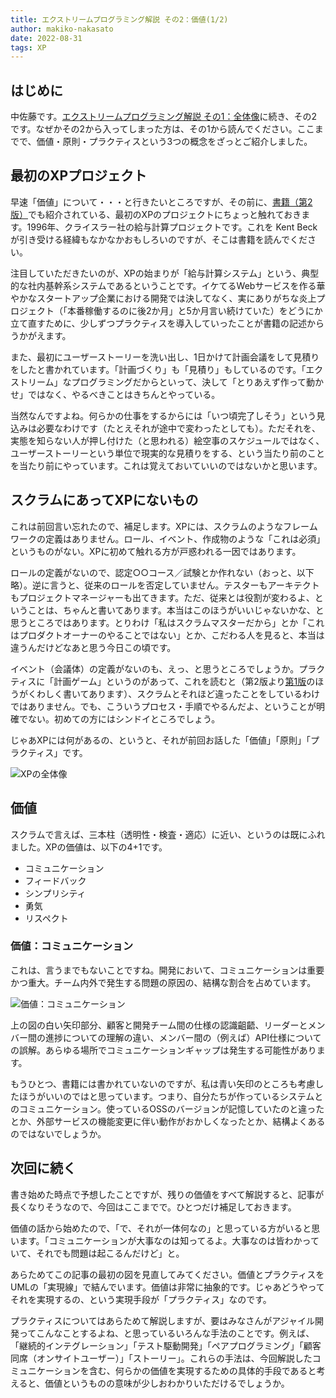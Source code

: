 ```yaml
---
title: エクストリームプログラミング解説 その2：価値(1/2)
author: makiko-nakasato
date: 2022-08-31
tags: XP
---
```


## はじめに

中佐藤です。[エクストリームプログラミング解説 その1：全体像](https://developer.mamezou-tech.com/agile/agile-xp_01/)に続き、その2です。なぜかその2から入ってしまった方は、その1から読んでください。ここまでで、価値・原則・プラクティスという3つの概念をざっとご紹介しました。

## 最初のXPプロジェクト

早速「価値」について・・・と行きたいところですが、その前に、[書籍（第2版）](https://www.amazon.co.jp/dp/B012UWOLOQ/)でも紹介されている、最初のXPのプロジェクトにちょっと触れておきます。1996年、クライスラー社の給与計算プロジェクトです。これを Kent Beck が引き受ける経緯もなかなかおもしろいのですが、そこは書籍を読んでください。

注目していただきたいのが、XPの始まりが「給与計算システム」という、典型的な社内基幹系システムであるということです。イケてるWebサービスを作る華やかなスタートアップ企業における開発では決してなく、実にありがちな炎上プロジェクト（「本番稼働するのに後2か月」と5か月言い続けていた）をどうにか立て直すために、少しずつプラクティスを導入していったことが書籍の記述からうかがえます。

また、最初にユーザーストーリーを洗い出し、1日かけて計画会議をして見積りをしたと書かれています。「計画づくり」も「見積り」もしているのです。「エクストリーム」なプログラミングだからといって、決して「とりあえず作って動かせ」ではなく、やるべきことはきちんとやっている。

当然なんですよね。何らかの仕事をするからには「いつ頃完了しそう」という見込みは必要なわけです（たとえそれが途中で変わったとしても）。ただそれを、実態を知らない人が押し付けた（と思われる）絵空事のスケジュールではなく、ユーザーストーリーという単位で現実的な見積りをする、という当たり前のことを当たり前にやっています。これは覚えておいていいのではないかと思います。

## スクラムにあってXPにないもの

これは前回言い忘れたので、補足します。XPには、スクラムのようなフレームワークの定義はありません。ロール、イベント、作成物のような「これは必須」というものがない。XPに初めて触れる方が戸惑われる一因ではあります。

ロールの定義がないので、認定○○コース／試験とか作れない（おっと、以下略）。逆に言うと、従来のロールを否定していません。テスターもアーキテクトもプロジェクトマネージャーも出てきます。ただ、従来とは役割が変わるよ、ということは、ちゃんと書いてあります。本当はこのほうがいいじゃないかな、と思うところではあります。とりわけ「私はスクラムマスターだから」とか「これはプロダクトオーナーのやることではない」とか、こだわる人を見ると、本当は違うんだけどなあと思う今日この頃です。

イベント（会議体）の定義がないのも、えっ、と思うところでしょうか。プラクティスに「計画ゲーム」というのがあって、これを読むと（第2版より[第1版](https://www.amazon.co.jp/dp/489471275X/)のほうがくわしく書いてあります）、スクラムとそれほど違ったことをしているわけではありません。でも、こういうプロセス・手順でやるんだよ、ということが明確でない。初めての方にはシンドイところでしょう。

じゃあXPには何があるの、というと、それが前回お話した「価値」「原則」「プラクティス」です。

![XPの全体像](/img/agile/agile-xp_01-1.jpg)

## 価値

スクラムで言えば、三本柱（透明性・検査・適応）に近い、というのは既にふれました。XPの価値は、以下の4+1です。

- コミュニケーション
- フィードバック
- シンプリシティ
- 勇気
- リスペクト

### 価値：コミュニケーション

これは、言うまでもないことですね。開発において、コミュニケーションは重要かつ重大。チーム内外で発生する問題の原因の、結構な割合を占めています。

![価値：コミュニケーション](/img/agile/agile-xp_02-1.jpg)

上の図の白い矢印部分、顧客と開発チーム間の仕様の認識齟齬、リーダーとメンバー間の進捗についての理解の違い、メンバー間の（例えば）API仕様についての誤解。あらゆる場所でコミュニケーションギャップは発生する可能性があります。

もうひとつ、書籍には書かれていないのですが、私は青い矢印のところも考慮したほうがいいのではと思っています。つまり、自分たちが作っているシステムとのコミュニケーション。使っているOSSのバージョンが記憶していたのと違ったとか、外部サービスの機能変更に伴い動作がおかしくなったとか、結構よくあるのではないでしょうか。

## 次回に続く

書き始めた時点で予想したことですが、残りの価値をすべて解説すると、記事が長くなりそうなので、今回はここまでで。ひとつだけ補足しておきます。

価値の話から始めたので、「で、それが一体何なの」と思っている方がいると思います。「コミュニケーションが大事なのは知ってるよ。大事なのは皆わかっていて、それでも問題は起こるんだけど」と。

あらためてこの記事の最初の図を見直してみてください。価値とプラクティスをUMLの「実現線」で結んでいます。価値は非常に抽象的です。じゃあどうやってそれを実現するの、という実現手段が「プラクティス」なのです。

プラクティスについてはあらためて解説しますが、要はみなさんがアジャイル開発ってこんなことするよね、と思っているいろんな手法のことです。例えば、「継続的インテグレーション」「テスト駆動開発」「ペアプログラミング」「顧客同席（オンサイトユーザー）」「ストーリー」。これらの手法は、今回解説したコミュニケーションを含む、何らかの価値を実現するための具体的手段であると考えると、価値というものの意味が少しおわかりいただけるでしょうか。
